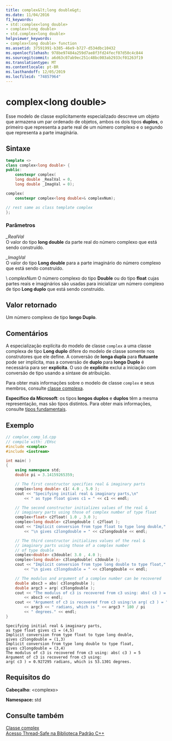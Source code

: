 ```yaml
---
title: complex&lt;long double&gt;
ms.date: 11/04/2016
f1_keywords:
- std::complex<long double>
- complex<long double>
- std.complex<long double>
helpviewer_keywords:
- complex<long double> function
ms.assetid: 37591991-b385-46e9-b727-d534dbc10432
ms.openlocfilehash: 978be97484a259d7ae8f3fd24fecf07d50c4c844
ms.sourcegitcommit: a6d63c07ab9ec251c48bc003ab2933cf01263f19
ms.translationtype: MT
ms.contentlocale: pt-BR
ms.lasthandoff: 12/05/2019
ms.locfileid: "74857964"
---
```

# <a name="complexltlong-doublegt"></a>complex&lt;long double&gt;

Esse modelo de classe explicitamente especializado descreve um objeto que armazena um par ordenado de objetos, ambos os dois tipos **duplos**, o primeiro que representa a parte real de um número complexo e o segundo que representa a parte imaginária.

## <a name="syntax"></a>Sintaxe

```cpp
template <>
class complex<long double> {
public:
    constexpr complex(
    long double _RealVal = 0,
    long double _ImagVal = 0);

complex(
    constexpr complex<long double>& complexNum);

// rest same as class template complex
};
```

### <a name="parameters"></a>Parâmetros

*_RealVal*\
O valor do tipo **long double** da parte real do número complexo que está sendo construído.

*_ImagVal*\
O valor do tipo **Long double** para a parte imaginário do número complexo que está sendo construído.

\ *complexNum*
O número complexo do tipo **Double** ou do tipo **float** cujas partes reais e imaginários são usadas para inicializar um número complexo de tipo **Long duplo** que está sendo construído.

## <a name="return-value"></a>Valor retornado

Um número complexo de tipo **longo Duplo**.

## <a name="remarks"></a>Comentários

A especialização explícita do modelo de classe `complex` a uma classe complexa de tipo **Long duplo** difere do modelo de classe somente nos construtores que ele define. A conversão de **longa dupla** para **flutuante** pode ser implícita, mas a conversão de **duplo** para **longo Duplo** é necessária para ser **explícita**. O uso de **explícito** exclui a iniciação com conversão de tipo usando a sintaxe de atribuição.

Para obter mais informações sobre o modelo de classe `complex` e seus membros, consulte [classe complexa](../standard-library/complex-class.md).

**Específico da Microsoft**: os tipos **longos duplos** e **duplos** têm a mesma representação, mas são tipos distintos. Para obter mais informações, consulte [tipos fundamentais](../cpp/fundamental-types-cpp.md).

## <a name="example"></a>Exemplo

```cpp
// complex_comp_ld.cpp
// compile with: /EHsc
#include <complex>
#include <iostream>

int main( )
{
    using namespace std;
    double pi = 3.14159265359;

    // The first constructor specifies real & imaginary parts
    complex<long double> c1( 4.0 , 5.0 );
    cout << "Specifying initial real & imaginary parts,\n"
        << " as type float gives c1 = " << c1 << endl;

    // The second constructor initializes values of the real &
    // imaginary parts using those of complex number of type float
    complex<float> c2float( 1.0 , 3.0 );
    complex<long double> c2longdouble ( c2float );
    cout << "Implicit conversion from type float to type long double,"
        << "\n gives c2longdouble = " << c2longdouble << endl;

    // The third constructor initializes values of the real &
    // imaginary parts using those of a complex number
    // of type double
    complex<double> c3double( 3.0 , 4.0 );
    complex<long double> c3longdouble( c3double );
    cout << "Implicit conversion from type long double to type float,"
        << "\n gives c3longdouble = " << c3longdouble << endl;

    // The modulus and argument of a complex number can be recovered
    double absc3 = abs( c3longdouble );
    double argc3 = arg( c3longdouble );
    cout << "The modulus of c3 is recovered from c3 using: abs( c3 ) = "
        << absc3 << endl;
    cout << "Argument of c3 is recovered from c3 using:\n arg( c3 ) = "
        << argc3 << " radians, which is " << argc3 * 180 / pi
        << " degrees." << endl;
}
```

```Output
Specifying initial real & imaginary parts,
as type float gives c1 = (4,5)
Implicit conversion from type float to type long double,
gives c2longdouble = (1,3)
Implicit conversion from type long double to type float,
gives c3longdouble = (3,4)
The modulus of c3 is recovered from c3 using: abs( c3 ) = 5
Argument of c3 is recovered from c3 using:
arg( c3 ) = 0.927295 radians, which is 53.1301 degrees.
```

## <a name="requirements"></a>Requisitos do

**Cabeçalho**: \<complexo>

**Namespace:** std

## <a name="see-also"></a>Consulte também

[Classe complex](../standard-library/complex-class.md)\
[Acesso Thread-Safe na Biblioteca Padrão C++](../standard-library/thread-safety-in-the-cpp-standard-library.md)

